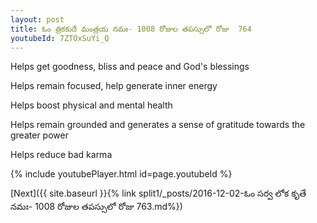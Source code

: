 ```yaml
---
layout: post
title: ఓం త్రికకుదే మంత్రయ నమః- 1008 రోజుల తపస్సులో రోజు  764
youtubeId: 7ZTOxSuYi_Q
---
```

 
 
Helps get goodness, bliss and peace and God's blessings
 
Helps remain focused, help generate inner energy 
 
Helps boost physical and mental health 
 
Helps remain grounded and generates a sense of gratitude towards the greater power 
 
Helps reduce bad karma
 
 
 
 


{% include youtubePlayer.html id=page.youtubeId %}
 
[Next]({{ site.baseurl }}{% link  split1/_posts/2016-12-02-ఓం సర్వ లోక కృతే నమః- 1008 రోజుల తపస్సులో రోజు  763.md%})
 
